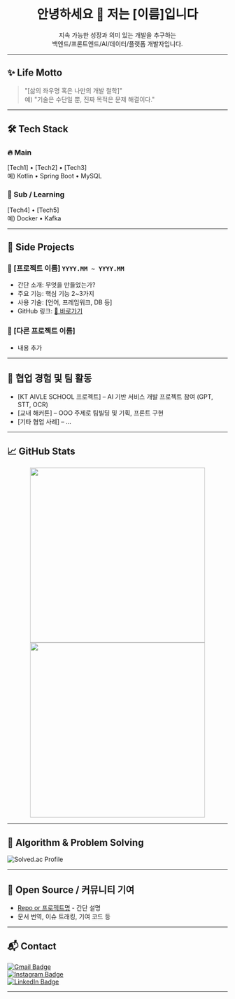<!-- ✨ 자기소개 / 간단한 가치관 -->
<h1 align="center">안녕하세요 👋 저는 [이름]입니다</h1>
<p align="center">
지속 가능한 성장과 의미 있는 개발을 추구하는<br>
백엔드/프론트엔드/AI/데이터/플랫폼 개발자입니다.
</p>

---

## ✨ Life Motto
> "[삶의 좌우명 혹은 나만의 개발 철학]"  
> 예) "기술은 수단일 뿐, 진짜 목적은 문제 해결이다."

---

## 🛠️ Tech Stack

### 🔥 Main
<!-- 사용하는 주요 기술 -->
[Tech1] • [Tech2] • [Tech3]  
예) Kotlin • Spring Boot • MySQL

### 🔧 Sub / Learning
<!-- 보조 기술 or 학습 중인 스택 -->
[Tech4] • [Tech5]  
예) Docker • Kafka

---

## 🧪 Side Projects

### 📌 [프로젝트 이름] `YYYY.MM ~ YYYY.MM`
- 간단 소개: 무엇을 만들었는가?
- 주요 기능: 핵심 기능 2~3가지
- 사용 기술: [언어, 프레임워크, DB 등]
- GitHub 링크: [🔗 바로가기](https://github.com/)

### 📌 [다른 프로젝트 이름]
- 내용 추가

<!-- 여러 개 이어서 작성 가능 -->

---

## 📂 협업 경험 및 팀 활동
- [KT AIVLE SCHOOL 프로젝트] – AI 기반 서비스 개발 프로젝트 참여 (GPT, STT, OCR)
- [교내 해커톤] – OOO 주제로 팀빌딩 및 기획, 프론트 구현
- [기타 협업 사례] – ...

---

## 📈 GitHub Stats

<!-- GitHub 활동 시각화 -->
<p align="center">
  <img src="https://github-readme-stats.vercel.app/api?username=yourgithubid&show_icons=true&theme=dark" width="400"/>
  <img src="https://github-readme-streak-stats.herokuapp.com/?user=yourgithubid&theme=dark" width="400"/>
</p>

---

## 🧠 Algorithm & Problem Solving

![Solved.ac Profile](http://mazassumnida.wtf/api/v2/generate_badge?boj=yourbojid)

---

## 🌱 Open Source / 커뮤니티 기여

- [Repo or 프로젝트명](https://github.com/) - 간단 설명
- 문서 번역, 이슈 트래킹, 기여 코드 등

---

## 📬 Contact

[![Gmail Badge](https://img.shields.io/badge/Gmail-red?style=flat-square&logo=gmail&logoColor=white&link=mailto:youremail@gmail.com)](mailto:youremail@gmail.com)  
[![Instagram Badge](https://img.shields.io/badge/Instagram-purple?style=flat-square&logo=instagram&logoColor=white&link=https://instagram.com/)](https://instagram.com/yourhandle)  
[![LinkedIn Badge](https://img.shields.io/badge/LinkedIn-blue?style=flat-square&logo=linkedin&logoColor=white&link=https://linkedin.com/in/yourname)](https://linkedin.com/in/yourname)

---

<!-- TIP: 프로필 저장소에 이 README.md를 올려두면 자동으로 메인에 표시됩니다. -->
